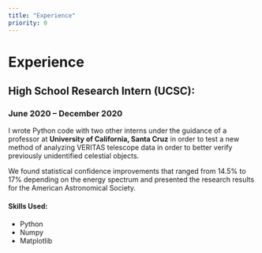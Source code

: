 ```yaml
---
title: "Experience"
priority: 0
---
```


# **Experience**

## **High School Research Intern (UCSC)**:
### June 2020 – December 2020

I wrote Python code with two other interns under the guidance of a professor at **University of California, Santa Cruz** in order to test a new method of analyzing VERITAS telescope data in order to better verify previously unidentified celestial objects. 

We found statistical confidence improvements that ranged from 14.5% to 17% depending on the energy spectrum and presented the research results for the American Astronomical Society.

#### Skills Used: 
* Python
* Numpy
* Matplotlib
